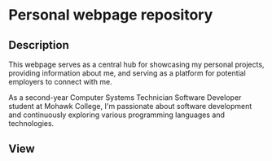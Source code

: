 # Personal webpage repository

## Description

This webpage serves as a central hub for showcasing my personal projects, providing information about me, and serving as a platform for potential employers to connect with me. 

As a second-year Computer Systems Technician Software Developer student at Mohawk College, I'm passionate about software development and continuously exploring various programming languages and technologies.

## View











